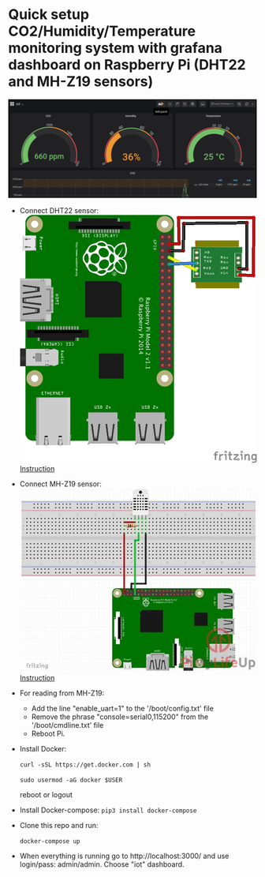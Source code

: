 # Quick setup CO2/Humidity/Temperature monitoring system with grafana dashboard on Raspberry Pi (DHT22 and MH-Z19 sensors)

![Alt](./img/Dashboard.png "Dashboard")

- Connect DHT22 sensor:
  ![Alt](./img/DHT22.jpeg "DHT22")
  [Instruction](https://pimylifeup.com/ "Instruction")
- Connect MH-Z19 sensor:
  ![Alt](./img/MHZ19.jpg "MHZ19")
  [Instruction](https://monitorserviceatelierueda.blogspot.com/2018/11/how-to-measure-room-co2-concentration.html "Instruction")
- For reading from MH-Z19:

  * Add the line "enable_uart=1" to the '/boot/config.txt' file
  * Remove the phrase "console=serial0,115200" from the '/boot/cmdline.txt' file
  * Reboot Pi.

- Install Docker:

  `curl -sSL https://get.docker.com | sh`

  `sudo usermod -aG docker $USER`

  reboot or logout

- Install Docker-compose:
  `pip3 install docker-compose`

- Clone this repo and run:

  `docker-compose up`

- When everything is running go to http://localhost:3000/ and use login/pass: admin/admin. Choose "iot" dashboard.
